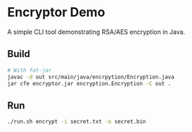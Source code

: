 # Encryptor Demo

A simple CLI tool demonstrating RSA/AES encryption in Java.

## Build

```bash
# With fat-jar
javac -d out src/main/java/encrpytion/Encryption.java
jar cfe encryptor.jar encryption.Encryption -C out .
```

## Run

```bash
./run.sh encrypt -i secret.txt -o secret.bin
```

